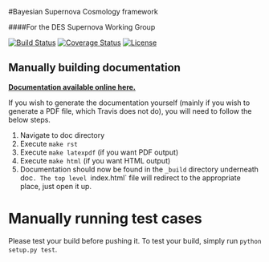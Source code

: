 #Bayesian Supernova Cosmology framework

####For the DES Supernova Working Group

[![Build Status](https://travis-ci.org/dessn/abc.svg?style=flat&branch=master)](https://travis-ci.org/dessn/abc)
[![Coverage Status](https://coveralls.io/repos/github/dessn/abc/badge.svg?branch=master)](https://coveralls.io/github/dessn/abc?branch=master)
[![License](http://img.shields.io/badge/license-MIT-blue.svg?style=flat)](https://github.com/dessn/abc/blob/master/LICENSE)

## Manually building documentation

[**Documentation available online here.**](https://dessn.github.io/sn-doc)

If you wish to generate the documentation yourself (mainly if you wish to generate
a PDF file, which Travis does not do), you will need to follow the below steps.

1. Navigate to doc directory
2. Execute `make rst`
3. Execute `make latexpdf` (if you want PDF output)
4. Execute `make html` (if you want HTML output)
5. Documentation should now be found in the `_build` directory underneath doc`.
   The top level `index.html` file will redirect to the appropriate place, just open it up.

# Manually running test cases

Please test your build before pushing it. To test your build, simply run `python setup.py test`.